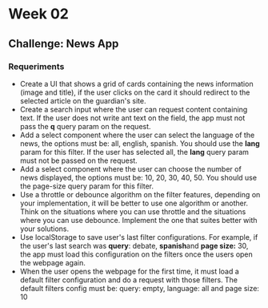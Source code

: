 # Week 02
## Challenge: News App
### Requeriments
- Create a UI that shows a grid of cards containing the news information (image and title), if the user clicks on the card it should redirect to the selected article on the guardian's site.
- Create a search input where the user can request content containing text. If the user does not write ant text on the field, the app must not pass the <strong>q</strong> query param on the request.
- Add a select component where the user can select the language of the news, the options must be: all, english, spanish. You should use the <strong>lang</strong> param for this filter. If the user has selected all, the <strong>lang</strong> query param must not be passed on the request.
- Add a select component where the user can choose the number of news displayed, the options must be: 10, 20, 30, 40, 50. You should use the page-size query param for this filter. 
- Use a throttle or debounce algorithm on the filter features, depending on your implementation, it will be better to use one algorithm or another. Think on the situations where you can use throttle and the situations where you can use debounce. Implement  the one that suites better with your solutions.
- Use localStorage to save user's last filter configurations. For example, if the user's last search was <strong>query</strong>: debate, <strong>spanish</strong>and <strong>page size:</strong> 30, the app must load this configuration on the filters once the users open the webpage again. 
- When the user opens the webpage for the first time, it must load a default filter configuration and do a request with those filters. The default filters config must be: </strong>query: empty, language: all and page size: 10</strong>
